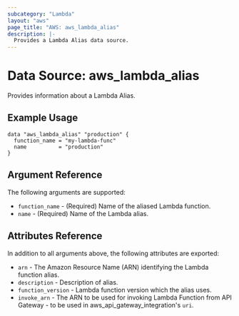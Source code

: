 ```yaml
---
subcategory: "Lambda"
layout: "aws"
page_title: "AWS: aws_lambda_alias"
description: |-
  Provides a Lambda Alias data source.
---
```


# Data Source: aws_lambda_alias

Provides information about a Lambda Alias.

## Example Usage

```hcl
data "aws_lambda_alias" "production" {
  function_name = "my-lambda-func"
  name          = "production"
}
```

## Argument Reference

The following arguments are supported:

* `function_name` - (Required) Name of the aliased Lambda function.
* `name` - (Required) Name of the Lambda alias.

## Attributes Reference

In addition to all arguments above, the following attributes are exported:

* `arn` - The Amazon Resource Name (ARN) identifying the Lambda function alias.
* `description` - Description of alias.
* `function_version` - Lambda function version which the alias uses.
* `invoke_arn` - The ARN to be used for invoking Lambda Function from API Gateway - to be used in aws_api_gateway_integration's `uri`.
